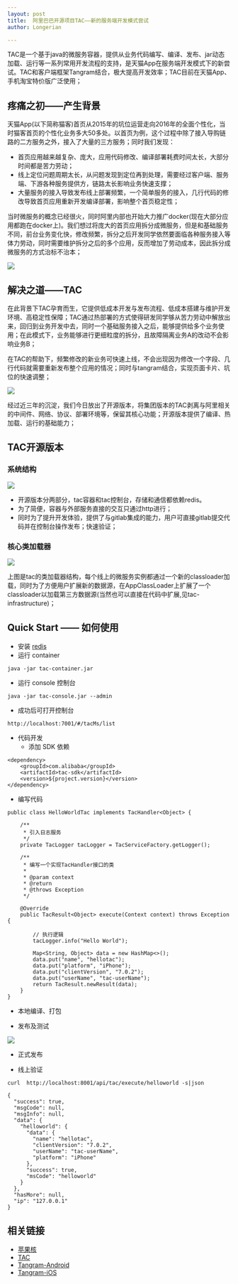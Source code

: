 ```yaml
---
layout: post
title:  阿里巴巴开源项目TAC——新的服务端开发模式尝试
author: Longerian

---
```


TAC是一个基于java的微服务容器，提供从业务代码编写、编译、发布、jar动态加载、运行等一系列常用开发流程的支持，是天猫App在服务端开发模式下的新尝试。TAC和客户端框架Tangram结合，极大提高开发效率；TAC目前在天猫App、手机淘宝特价版广泛使用；

## 疼痛之初——产生背景

天猫App(以下简称猫客)首页从2015年的坑位运营走向2016年的全面个性化，当时猫客首页的个性化业务多大50多处。以首页为例，这个过程中除了接入导购链路的二方服务之外，接入了大量的三方服务；同时我们发现：

+ 首页应用越来越复杂、庞大，应用代码修改、编译部署耗费时间太长，大部分时间都是苦力劳动；
+ 线上定位问题周期太长，从问题发现到定位再到处理，需要经过客户端、服务端、下游各种服务提供方，链路太长影响业务快速支撑；
+ 大量服务的接入导致发布线上部署频繁，一个简单服务的接入，几行代码的修改导致首页应用重新开发编译部署，影响整个首页稳定性；

当时微服务的概念已经很火，同时阿里内部也开始大力推广docker(现在大部分应用都跑在docker上)。我们想过将庞大的首页应用拆分成微服务，但是和基础服务不同，前台业务变化快，修改频繁，拆分之后开发同学依然要面临各种服务接入等体力劳动，同时需要维护拆分之后的多个应用，反而增加了劳动成本，因此拆分成微服务的方式治标不治本；

![](https://cdn.yuque.com/lark/0/2018/png/2827/1526779032906-3d27d7b3-a99e-44a0-a893-ec34dfcad570.png)

## 解决之道——TAC

在此背景下TAC孕育而生，它提供低成本开发与发布流程、低成本搭建与维护开发环境、高稳定性保障；TAC通过热部署的方式使得研发同学够从苦力劳动中解放出来，回归到业务开发中去，同时一个基础服务接入之后，能够提供给多个业务使用；在此模式下，业务能够进行更细粒度的拆分，且故障隔离业务A的改动不会影响业务B；

在TAC的帮助下，频繁修改的新业务可快速上线，不会出现因为修改一个字段、几行代码就需要重新发布整个应用的情况；同时与tangram结合，实现页面卡片、坑位的快速调整；

![](https://cdn.yuque.com/lark/0/2018/png/2827/1526779052711-79746a4f-6ca4-4624-9a3c-5f60d6588b71.png)

经过近三年的沉淀，我们今日放出了开源版本，将集团版本的TAC剥离与阿里相关的中间件、网络、协议、部署环境等，保留其核心功能；开源版本提供了编译、热加载、运行的基础能力；

## TAC开源版本

### 系统结构

![](https://cdn.yuque.com/lark/0/2018/png/2827/1526779086525-184fc86c-bbf4-42d6-95b0-fba9f7eaeffc.png)

+ 开源版本分两部分，tac容器和tac控制台，存储和通信都依赖redis。
+ 为了简便，容器与外部服务直接的交互只通过http进行；
+ 同时为了提升开发体验，提供了与gitlab集成的能力，用户可直接gitlab提交代码并在控制台操作发布；快速验证；

### 核心类加载器

![](https://cdn.yuque.com/lark/0/2018/png/2827/1526779098483-35111af7-5444-4306-b25d-bd4105331e55.png)

上图是tac的类加载器结构，每个线上的微服务实例都通过一个新的classloader加载，同时为了方便用户扩展新的数据源，在AppClassLoader上扩展了一个classloader以加载第三方数据源(当然也可以直接在代码中扩展,见tac-infrastructure)；

## Quick Start —— 如何使用

+ 安装 [redis](https://redis.io/)
+ 运行 container

```
java -jar tac-container.jar
```

+ 运行 console 控制台

```
java -jar tac-console.jar --admin
```

+ 成功后可打开控制台

```
http://localhost:7001/#/tacMs/list
```

+ 代码开发
	+ 添加 SDK 依赖

```
<dependency>
    <groupId>com.alibaba</groupId>
    <artifactId>tac-sdk</artifactId>
    <version>${project.version}</version>
</dependency>
```

+ 编写代码

```
public class HelloWorldTac implements TacHandler<Object> {

    /**
     * 引入日志服务
     */
    private TacLogger tacLogger = TacServiceFactory.getLogger();

    /**
     * 编写一个实现TacHandler接口的类
     *
     * @param context
     * @return
     * @throws Exception
     */

    @Override
    public TacResult<Object> execute(Context context) throws Exception {

        // 执行逻辑
        tacLogger.info("Hello World");

        Map<String, Object> data = new HashMap<>();
        data.put("name", "hellotac");
        data.put("platform", "iPhone");
        data.put("clientVersion", "7.0.2");
        data.put("userName", "tac-userName");
        return TacResult.newResult(data);
    }
}
```

+ 本地编译、打包

+ 发布及测试

![](https://gw.alicdn.com/tfs/TB14LFbk2uSBuNkHFqDXXXfhVXa-3790-1510.png)

+ 正式发布

+ 线上验证

```
curl  http://localhost:8001/api/tac/execute/helloworld -s|json
```

```
{
  "success": true,
  "msgCode": null,
  "msgInfo": null,
  "data": {
    "helloworld": {
      "data": {
        "name": "hellotac",
        "clientVersion": "7.0.2",
        "userName": "tac-userName",
        "platform": "iPhone"
      },
      "success": true,
      "msCode": "helloworld"
    }
  },
  "hasMore": null,
  "ip": "127.0.0.1"
}
```

## 相关链接

+ [苹果核](http://tangram.pingguohe.net/)
+ [TAC](https://github.com/alibaba/tac)
+ [Tangram-Android](https://github.com/alibaba/tangram-android)
+ [Tangram-iOS](https://github.com/alibaba/tangram-ios)
